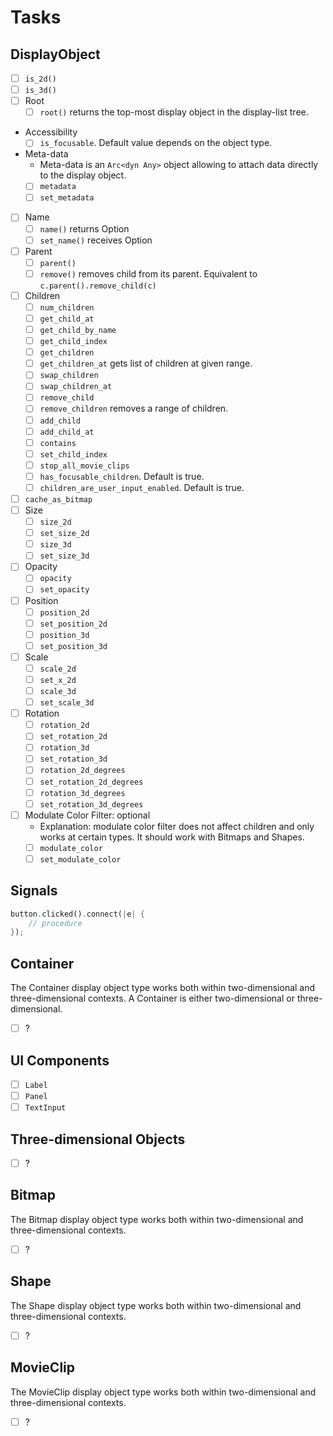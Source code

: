 # Tasks

## DisplayObject

- [ ] `is_2d()`
- [ ] `is_3d()`
- [ ] Root
  - [ ] `root()` returns the top-most display object in the display-list tree.
- Accessibility
  - [ ] `is_focusable`. Default value depends on the object type.
- Meta-data
  - Meta-data is an `Arc<dyn Any>` object allowing to attach data directly to the display object.
  - [ ] `metadata`
  - [ ] `set_metadata`
- [ ] Name
  - [ ] `name()` returns Option
  - [ ] `set_name()` receives Option
- [ ] Parent
  - [ ] `parent()`
  - [ ] `remove()` removes child from its parent. Equivalent to `c.parent().remove_child(c)`
- [ ] Children
  - [ ] `num_children`
  - [ ] `get_child_at`
  - [ ] `get_child_by_name`
  - [ ] `get_child_index`
  - [ ] `get_children`
  - [ ] `get_children_at` gets list of children at given range.
  - [ ] `swap_children`
  - [ ] `swap_children_at`
  - [ ] `remove_child`
  - [ ] `remove_children` removes a range of children.
  - [ ] `add_child`
  - [ ] `add_child_at`
  - [ ] `contains`
  - [ ] `set_child_index`
  - [ ] `stop_all_movie_clips`
  - [ ] `has_focusable_children`. Default is true.
  - [ ] `children_are_user_input_enabled`. Default is true.
- [ ] `cache_as_bitmap`
- [ ] Size
  - [ ] `size_2d`
  - [ ] `set_size_2d`
  - [ ] `size_3d`
  - [ ] `set_size_3d`
- [ ] Opacity
  - [ ] `opacity`
  - [ ] `set_opacity`
- [ ] Position
  - [ ] `position_2d`
  - [ ] `set_position_2d`
  - [ ] `position_3d`
  - [ ] `set_position_3d`
- [ ] Scale
  - [ ] `scale_2d`
  - [ ] `set_x_2d`
  - [ ] `scale_3d`
  - [ ] `set_scale_3d`
- [ ] Rotation
  - [ ] `rotation_2d`
  - [ ] `set_rotation_2d`
  - [ ] `rotation_3d`
  - [ ] `set_rotation_3d`
  - [ ] `rotation_2d_degrees`
  - [ ] `set_rotation_2d_degrees`
  - [ ] `rotation_3d_degrees`
  - [ ] `set_rotation_3d_degrees`
- [ ] Modulate Color Filter: optional
  - Explanation: modulate color filter does not affect children and only works at certain types. It should work with Bitmaps and Shapes.
  - [ ] `modulate_color`
  - [ ] `set_modulate_color`

## Signals

```rust
button.clicked().connect(|e| {
	// procedure
});
```

## Container

The Container display object type works both within two-dimensional and three-dimensional contexts.
A Container is either two-dimensional or three-dimensional.

- [ ] ?

## UI Components

- [ ] `Label`
- [ ] `Panel`
- [ ] `TextInput`

## Three-dimensional Objects

- [ ] ?

## Bitmap

The Bitmap display object type works both within two-dimensional and three-dimensional contexts.

- [ ] ?

## Shape

The Shape display object type works both within two-dimensional and three-dimensional contexts.

- [ ] ?

## MovieClip

The MovieClip display object type works both within two-dimensional and three-dimensional contexts.

- [ ] ?